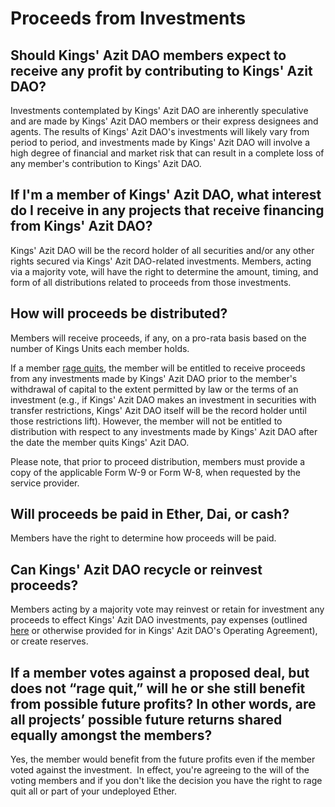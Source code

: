 # Proceeds from Investments

## Should Kings' Azit DAO members expect to receive any profit by contributing to Kings' Azit DAO?

Investments contemplated by Kings' Azit DAO are inherently speculative and are made by Kings' Azit DAO members or their express designees and agents. The results of Kings' Azit DAO's investments will likely vary from period to period, and investments made by Kings' Azit DAO will involve a high degree of financial and market risk that can result in a complete loss of any member's contribution to Kings' Azit DAO.

## If I'm a member of Kings' Azit DAO, what interest do I receive in any projects that receive financing from Kings' Azit DAO?

Kings' Azit DAO will be the record holder of all securities and/or any other rights secured via Kings' Azit DAO-related investments. Members, acting via a majority vote, will have the right to determine the amount, timing, and form of all distributions related to proceeds from those investments.

## How will proceeds be distributed?

Members will receive proceeds, if any, on a pro-rata basis based on the number of Kings Units each member holds.

If a member [rage quits](/RageQuitting), the member will be entitled to receive proceeds from any investments made by Kings' Azit DAO prior to the member's withdrawal of capital to the extent permitted by law or the terms of an investment (e.g., if Kings' Azit DAO makes an investment in securities with transfer restrictions, Kings' Azit DAO itself will be the record holder until those restrictions lift). However, the member will not be entitled to distribution with respect to any investments made by Kings' Azit DAO after the date the member quits Kings' Azit DAO.

Please note, that prior to proceed distribution, members must provide a copy of the applicable Form W-9 or Form W-8, when requested by the service provider.

## Will proceeds be paid in Ether, Dai, or cash?

Members have the right to determine how proceeds will be paid.

## Can Kings' Azit DAO recycle or reinvest proceeds?

Members acting by a majority vote may reinvest or retain for investment any proceeds to effect Kings' Azit DAO investments, pay expenses (outlined [here](/FeesExpensesCarry) or otherwise provided for in Kings' Azit DAO's Operating Agreement), or create reserves.

## If a member votes against a proposed deal, but does not “rage quit,” will he or she still benefit from possible future profits? In other words, are all projects’ possible future returns shared equally amongst the members?

Yes, the member would benefit from the future profits even if the member voted against the investment.  In effect, you're agreeing to the will of the voting members and if you don't like the decision you have the right to rage quit all or part of your undeployed Ether.
